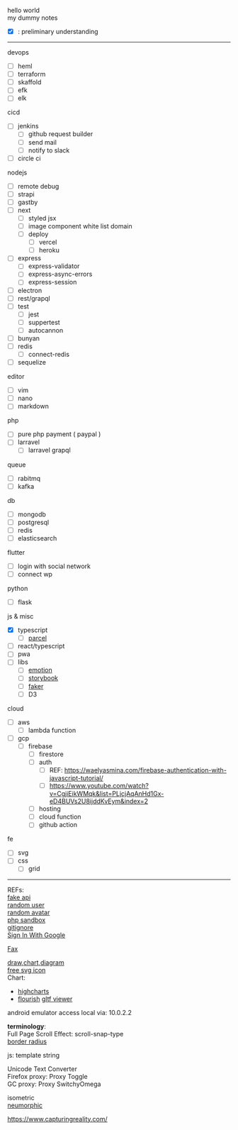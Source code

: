 hello world  
my dummy notes

- [x] : preliminary understanding

---

devops
- [ ] heml
- [ ] terraform
- [ ] skaffold
- [ ] efk
- [ ] elk

cicd
- [ ] jenkins
  - [ ] github request builder
  - [ ] send mail
  - [ ] notify to slack
- [ ] circle ci

nodejs
- [ ] remote debug
- [ ] strapi
- [ ] gastby
- [ ] next
  - [ ] styled jsx
  - [ ] image component white list domain
  - [ ] deploy
    - [ ] vercel
    - [ ] heroku
- [ ] express
  - [ ] express-validator
  - [ ] express-async-errors
  - [ ] express-session
- [ ] electron
- [ ] rest/grapql
- [ ] test
  - [ ] jest
  - [ ] suppertest
  - [ ] autocannon
- [ ] bunyan
- [ ] redis
  - [ ] connect-redis
- [ ] sequelize

editor
- [ ] vim
- [ ] nano
- [ ] markdown

php
- [ ] pure php payment ( paypal )
- [ ] larravel
  - [ ] larravel grapql

queue
- [ ] rabitmq
- [ ] kafka

db
- [ ] mongodb
- [ ] postgresql
- [ ] redis
- [ ] elasticsearch

flutter
- [ ] login with social network
- [ ] connect wp

python
- [ ] flask

js & misc
- [x] typescript
  - [ ] [parcel](https://github.com/parcel-bundler/parcel)
- [ ] react/typescript
- [ ] pwa
- [ ] libs
  - [ ] [emotion](https://github.com/emotion-js/emotion)
  - [ ] [storybook](https://github.com/storybookjs/storybook/)
  - [ ] [faker](https://github.com/marak/Faker.js/)
  - [ ] D3

cloud
  - [ ] aws
    - [ ] lambda function
  - [ ] gcp
    - [ ] firebase
      - [ ] firestore
      - [ ] auth
        - [ ] REF: https://waelyasmina.com/firebase-authentication-with-javascript-tutorial/
        - [ ] https://www.youtube.com/watch?v=CgjiEikWMqk&list=PLjcjAqAnHd1Gx-eD4BUVs2U8ijddKvEym&index=2
      - [ ] hosting
      - [ ] cloud function
      - [ ] github action

fe
  - [ ] svg
  - [ ] css
    - [ ] grid

---

REFs:  
[fake api](https://jsonplaceholder.typicode.com/)  
[random user](https://randomuser.me/)  
[random avatar](https://uifaces.co/)  
[php sandbox](https://sandbox.onlinephpfunctions.com/WjJjNklFeGtkQ1F4TnpNMU9ESTRPVGM9&YkhBNklHeGtkREUzTXpVNE1qZzVOdz09&YVdNNklHdG9ZVzVvTlRJME1EQXhNU0F2SUV4a2RFQXlNREEwTVRrNU1BPT0?&WkdnNklHeGtkREl3TURReE9Ua3dJQzhnYkdSME1qQXdOREU1T1RBPQ??&WjJFNklFUmFXRWsyUXpWVlNVUXlUMWxPUmxJPQ??&YkRNNklFeGtkQ00zT0RrMk16SXhORFU9&WVhkek9pQjBiMkZ1YkdRZ0x5Qk1aSFJBTWpBd05ERTVPVEE9&UVV0SlFWRTBWamRYVGt0T1dEVkNUVkpQVUU4Z0x5QldUa0Z5TVhKVWFtSmxRak1yV21SV2N5dHlLMlJpZFdWQ09HbH&JkbGxpTDNOclFrbEdOVVV2)  
[gitignore](https://github.com/github/gitignore)  
[Sign In With Google](https://developers.google.cn/identity/gsi/web/tools/configurator)

[Fax](https://www.afax.com/)  

[draw,chart,diagram](draw.io)  
[free svg icon](https://www.visualpharm.com)  
Chart:
  - [highcharts](https://www.highcharts.com/)
  - [flourish](https://flourish.studio/pricing/)
[gltf viewer](https://gltf-viewer.donmccurdy.com/)

android emulator access local via: 10.0.2.2

**terminology**:  
Full Page Scroll Effect: scroll-snap-type  
[border radius](https://9elements.github.io/fancy-border-radius/)  

js:
template string  

Unicode Text Converter  
Firefox proxy: Proxy Toggle  
GC proxy: Proxy SwitchyOmega  

isometric  
[neumorphic](https://neumorphism.io/#e0e0e0)  

https://www.capturingreality.com/